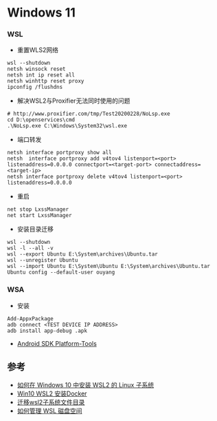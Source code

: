 # Windows 11

### WSL
- 重置WLS2网络
```
wsl --shutdown
netsh winsock reset
netsh int ip reset all
netsh winhttp reset proxy
ipconfig /flushdns
```
- 解决WSL2与Proxifier无法同时使用的问题
```
# http://www.proxifier.com/tmp/Test20200228/NoLsp.exe
cd D:\openservices\cmd
.\NoLsp.exe C:\Windows\System32\wsl.exe
```
- 端口转发
```
netsh interface portproxy show all
netsh  interface portproxy add v4tov4 listenport=<port> listenaddress=0.0.0.0 connectport=<target-port> connectaddress=<target-ip>
netsh interface portproxy delete v4tov4 listenport=<port> listenaddress=0.0.0.0
```
- 重启
```
net stop LxssManager
net start LxssManager
```
- 安装目录迁移
```
wsl --shutdown
wsl -l --all -v
wsl --export Ubuntu E:\System\archives\Ubuntu.tar
wsl --unregister Ubuntu
wsl --import Ubuntu E:\System\Ubuntu E:\System\archives\Ubuntu.tar
Ubuntu config --default-user ouyang
```

### WSA
- 安装
```
Add-AppxPackage
adb connect <TEST DEVICE IP ADDRESS>
adb install app-debug .apk
```
- [Android SDK Platform-Tools](https://developer.android.google.cn/studio/releases/platform-tools?hl=zh-cn)

## 参考
- [如何在 Windows 10 中安装 WSL2 的 Linux 子系统](https://blog.walterlv.com/post/how-to-install-wsl2.html)
- [Win10 WSL2 安装Docker](https://www.jianshu.com/p/a20c2d58eaac)
- [迁移wsl2子系统文件目录](https://juejin.cn/post/7024498662935904269)
- [如何管理 WSL 磁盘空间](https://learn.microsoft.com/zh-cn/windows/wsl/disk-space)
